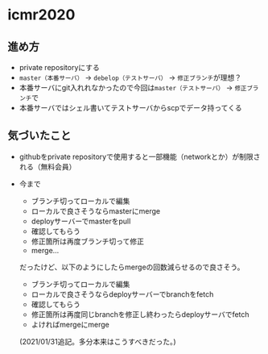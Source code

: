# icmr2020

## 進め方
- private repositoryにする
- `master（本番サーバ）` -> `debelop（テストサーバ）` -> `修正ブランチ`が理想？
- 本番サーバにgit入れれなかったので今回は`master（テストサーバ）` -> `修正ブランチ`で
- 本番サーバではシェル書いてテストサーバからscpでデータ持ってくる

## 気づいたこと
- githubをprivate repositoryで使用すると一部機能（networkとか）が制限される（無料会員）
- 今まで
    - ブランチ切ってローカルで編集
    - ローカルで良さそうならmasterにmerge
    - deployサーバーでmasterをpull
    - 確認してもらう
    - 修正箇所は再度ブランチ切って修正
    - merge...
    
    だったけど、以下のようにしたらmergeの回数減らせるので良さそう。
    - ブランチ切ってローカルで編集
    - ローカルで良さそうならdeployサーバーでbranchをfetch
    - 確認してもらう
    - 修正箇所は再度同じbranchを修正し終わったらdeployサーバでfetch
    - よければmergeにmerge
    
    (2021/01/31追記。多分本来はこうすべきだった。)
